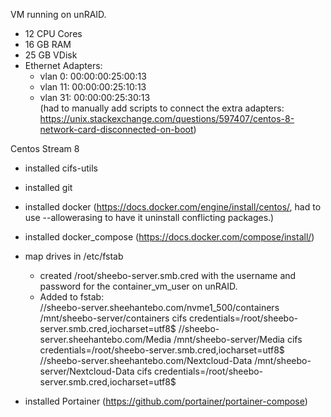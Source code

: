 VM running on unRAID.  
 - 12 CPU Cores  
 - 16 GB RAM  
 - 25 GB VDisk  
 - Ethernet Adapters:  
    - vlan  0: 00:00:00:25:00:13  
    - vlan 11: 00:00:00:25:10:13  
    - vlan 31: 00:00:00:25:30:13  
    (had to manually add scripts to connect the extra adapters: https://unix.stackexchange.com/questions/597407/centos-8-network-card-disconnected-on-boot)  


Centos Stream 8  
 - installed cifs-utils  
 - installed git  
 - installed docker (https://docs.docker.com/engine/install/centos/, had to use --allowerasing to have it uninstall conflicting packages.)  
 - installed docker_compose (https://docs.docker.com/compose/install/)  

 - map drives in /etc/fstab  
   - created /root/sheebo-server.smb.cred with the username and password for the container_vm_user on unRAID.  
   - Added to fstab:  
      //sheebo-server.sheehantebo.com/nvme1_500/containers    /mnt/sheebo-server/containers        cifs    credentials=/root/sheebo-server.smb.cred,iocharset=utf8$
      //sheebo-server.sheehantebo.com/Media                   /mnt/sheebo-server/Media             cifs    credentials=/root/sheebo-server.smb.cred,iocharset=utf8$
      //sheebo-server.sheehantebo.com/Nextcloud-Data          /mnt/sheebo-server/Nextcloud-Data    cifs    credentials=/root/sheebo-server.smb.cred,iocharset=utf8$
 
 - installed Portainer (https://github.com/portainer/portainer-compose)  
 
